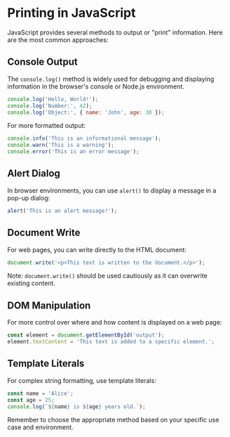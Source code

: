 # Printing in JavaScript #

JavaScript provides several methods to output or "print" information. Here are the most common approaches:

## Console Output ##

The `console.log()` method is widely used for debugging and displaying information in the browser's console or Node.js environment.

```javascript
console.log('Hello, World!');
console.log('Number:', 42);
console.log('Object:', { name: 'John', age: 30 });
```

For more formatted output:

```javascript
console.info('This is an informational message');
console.warn('This is a warning');
console.error('This is an error message');
```

## Alert Dialog ##

In browser environments, you can use `alert()` to display a message in a pop-up dialog:

```javascript
alert('This is an alert message!');
```

## Document Write ##

For web pages, you can write directly to the HTML document:

```javascript
document.write('<p>This text is written to the document.</p>');
```

Note: `document.write()` should be used cautiously as it can overwrite existing content.

## DOM Manipulation ##

For more control over where and how content is displayed on a web page:

```javascript
const element = document.getElementById('output');
element.textContent = 'This text is added to a specific element.';
```

## Template Literals ##

For complex string formatting, use template literals:

```javascript
const name = 'Alice';
const age = 25;
console.log(`${name} is ${age} years old.`);
```

Remember to choose the appropriate method based on your specific use case and environment.
